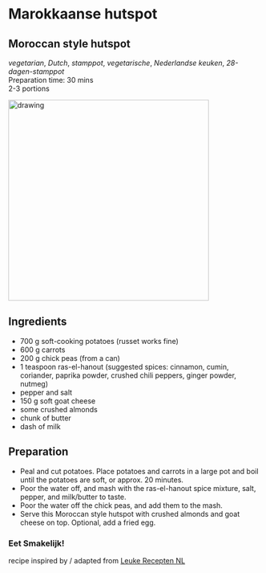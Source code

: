 # Marokkaanse hutspot 
## Moroccan style hutspot
_vegetarian_, _Dutch_, _stamppot_, _vegetarische_, _Nederlandse keuken_, _28-dagen-stamppot_  
Preparation time: 30 mins  
2-3 portions  

<img src="images/dag-11_marokkaanse-hutspot.JPG" alt="drawing" width="400"/>  

## Ingredients
* 700 g soft-cooking potatoes (russet works fine)
* 600 g carrots
* 200 g chick peas (from a can) 
* 1 teaspoon ras-el-hanout (suggested spices: cinnamon, cumin, coriander, paprika powder, crushed chili peppers, ginger powder, nutmeg) 
* pepper and salt 
* 150 g soft goat cheese 
* some crushed almonds
* chunk of butter
* dash of milk 

## Preparation
* Peal and cut potatoes. Place potatoes and carrots in a large pot and boil until the potatoes are soft, or approx. 20 minutes. 
* Poor the water off, and mash with the ras-el-hanout spice mixture, salt, pepper, and milk/butter to taste. 
* Poor the water off the chick peas, and add them to the mash. 
* Serve this Moroccan style hutspot with crushed almonds and goat cheese on top. Optional, add a fried egg. 

### Eet Smakelijk!

recipe inspired by / adapted from [Leuke Recepten NL](https://www.leukerecepten.nl/recepten/marokkaanse-stamppot/)


